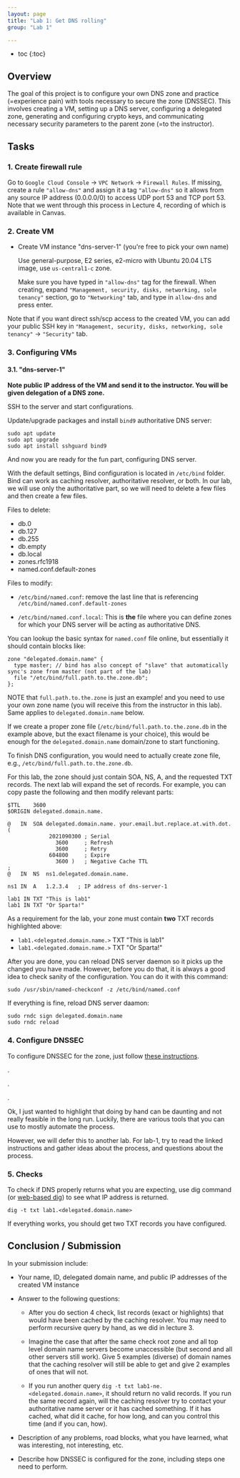```yaml
---
layout: page
title: "Lab 1: Get DNS rolling"
group: "Lab 1"

---
```


* toc
{:toc}

## Overview

The goal of this project is to configure your own DNS zone and practice (=experience pain) with tools necessary to secure the zone (DNSSEC).
This involves creating a VM, setting up a DNS server, configuring a delegated zone, generating and configuring crypto keys, and communicating necessary security parameters to the parent zone (=to the instructor).

## Tasks

### 1. Create firewall rule

Go to `Google Cloud Console` -> `VPC Network` -> `Firewall Rules`.  If missing, create a rule `"allow-dns"` and assign it a tag `"allow-dns"` so it allows from any source IP address (0.0.0.0/0) to access UDP port 53 and TCP port 53.
Note that we went through this process in Lecture 4, recording of which is available in Canvas.

### 2. Create VM

- Create VM instance "dns-server-1" (you're free to pick your own name)

  Use general-purpose, E2 series, e2-micro with Ubuntu 20.04 LTS image, use `us-central1-c` zone.

  Make sure you have typed in `"allow-dns"` tag for the firewall.  When creating, expand `"Management, security, disks, networking, sole tenancy"` section, go to `"Networking"` tab, and type in `allow-dns` and press enter.
 
Note that if you want direct ssh/scp access to the created VM, you can add your public SSH key in `"Management, security, disks, networking, sole tenancy"` -> `"Security"` tab.

### 3. Configuring VMs

#### 3.1. "dns-server-1"

**Note public IP address of the VM and send it to the instructor. You will be given delegation of a DNS zone.**

SSH to the server and start configurations.

Update/upgrade packages and install `bind9` authoritative DNS server:

```
sudo apt update
sudo apt upgrade
sudo apt install sshguard bind9
```

And now you are ready for the fun part, configuring DNS server.

With the default settings, Bind configuration is located in `/etc/bind` folder.
Bind can work as caching resolver, authoritative resolver, or both.  In our lab, we will use only the authoritative part, so we will need to delete a few files and then create a few files.

Files to delete:

- db.0
- db.127
- db.255
- db.empty
- db.local
- zones.rfc1918
- named.conf.default-zones

Files to modify:

- `/etc/bind/named.conf`: remove the last line that is referencing `/etc/bind/named.conf.default-zones`

- `/etc/bind/named.conf.local`: This is **the** file where you can define zones for which your DNS server will be acting as authoritative DNS.

You can lookup the basic syntax for `named.conf` file online, but essentially it should contain blocks like:

```
zone "delegated.domain.name" {
  type master; // bind has also concept of "slave" that automatically sync's zone from master (not part of the lab)
  file "/etc/bind/full.path.to.the.zone.db";
};
```

NOTE that `full.path.to.the.zone` is just an example! and you need to use your own zone name (you will receive this from the instructor in this lab).  Same applies to `delegated.domain.name` below.

If we create a proper zone file (`/etc/bind/full.path.to.the.zone.db` in the example above, but the exact filename is your choice), this would be enough for the `delegated.domain.name` domain/zone to start functioning.

To finish DNS configuration, you would need to actually create zone file, e.g., `/etc/bind/full.path.to.the.zone.db`.

For this lab, the zone should just contain SOA, NS, A, and the requested TXT records. The next lab will expand the set of records.
For example, you can copy paste the following and then modify relevant parts:

```
$TTL	3600
$ORIGIN delegated.domain.name.

@	IN	SOA	delegated.domain.name. your.email.but.replace.at.with.dot. (
		     2021090300	; Serial
			   3600		; Refresh
			   3600		; Retry
			 604800		; Expire
			   3600 )	; Negative Cache TTL
;
@	IN	NS	ns1.delegated.domain.name.

ns1 IN  A   1.2.3.4   ; IP address of dns-server-1

lab1 IN TXT "This is lab1"
lab1 IN TXT "Or Sparta!"
```

As a requirement for the lab, your zone must contain **two** TXT records highlighted above:

- `lab1.<delegated.domain.name.>` TXT "This is lab1"
- `lab1.<delegated.domain.name.>` TXT "Or Sparta!"

After you are done, you can reload DNS server daemon so it picks up the changed you have made.
However, before you do that, it is always a good idea to check sanity of the configuration. You can do it with this command:
 
    sudo /usr/sbin/named-checkconf -z /etc/bind/named.conf
 
If everything is fine, reload DNS server daamon:

    sudo rndc sign delegated.domain.name
    sudo rndc reload 

### 4. Configure DNSSEC

To configure DNSSEC for the zone, just follow [these instructions](https://www.digitalocean.com/community/tutorials/how-to-setup-dnssec-on-an-authoritative-bind-dns-server-2).

.

.

.

Ok, I just wanted to highlight that doing by hand can be daunting and not really feasible in the long run.
Luckily, there are various tools that you can use to mostly automate the process.

However, we will defer this to another lab.  For lab-1, try to read the linked instructions and gather ideas about the process, and questions about the process.


### 5. Checks

To check if DNS properly returns what you are expecting, use dig command (or [web-based dig](https://www.digwebinterface.com/)) to see what IP address is returned.

    dig -t txt lab1.<delegated.domain.name>

If everything works, you should get two TXT records you have configured.

## Conclusion / Submission

In your submission include:

- Your name, ID, delegated domain name, and public IP addresses of the created VM instance

- Answer to the following questions:

    * After you do section 4 check, list records (exact or highlights) that would have been cached by the caching resolver.  You may need to perform recursive query by hand, as we did in lecture 3.

    * Imagine the case that after the same check root zone and all top level domain name servers become unaccessible (but second and all other servers still work).  Give 5 examples (diverse) of domain names that the caching resolver will still be able to get and give 2 examples of ones that will not.

    * If you run another query `dig -t txt lab1-ne.<delegated.domain.name>`, it should return no valid records.  If you run the same record again, will the caching resolver try to contact your authoritative name server or it has cached something.  If it has cached, what did it cache, for how long, and can you control this time (and if you can, how).

- Description of any problems, road blocks, what you have learned, what was interesting, not interesting, etc.

- Describe how DNSSEC is configured for the zone, including steps one need to perform. 
